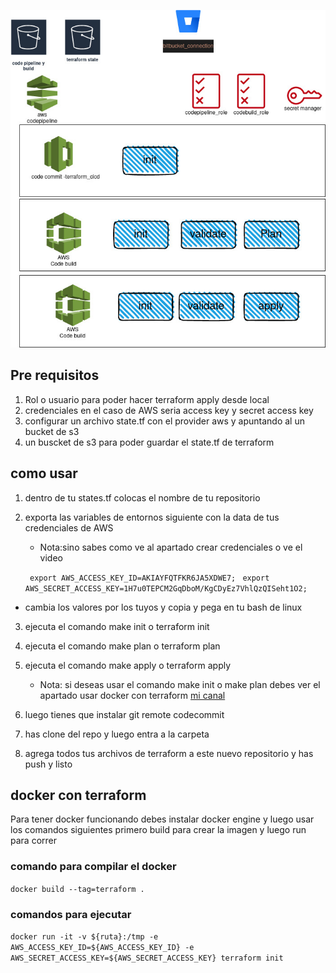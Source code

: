 
![infra](infra.jpg)


## Pre requisitos
1. Rol o usuario para poder hacer terraform apply desde local
2. credenciales en el caso de AWS seria access key y secret access key
3. configurar un archivo state.tf con el provider aws y apuntando al un bucket de s3
4. un buscket de s3 para poder guardar el state.tf de terraform 

## como usar
1. dentro de tu states.tf colocas el nombre de tu repositorio 
2. exporta las variables de entornos siguiente con la data de tus credenciales de AWS 
    - Nota:sino sabes como ve al apartado crear credenciales o ve el video 
   
    ``` export AWS_ACCESS_KEY_ID=AKIAYFQTFKR6JA5XDWE7;```
    ``` export AWS_SECRET_ACCESS_KEY=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;``` 

 - cambia los valores por los tuyos y copia y pega en tu bash de linux 
3. ejecuta el comando make init o terraform init
4. ejecuta el comando make plan o terraform plan
5. ejecuta el comando make apply    o terraform apply
     - Nota: si deseas usar el comando make init o make plan debes ver el apartado usar docker con terraform
[mi canal](https://www.youtube.com/channel/UCfJ67eVA7DkKbbIF5ceJDMA)

6. luego tienes que instalar git remote codecommit 
7. has clone del repo y luego entra a la carpeta
8. agrega todos tus archivos de terraform a este nuevo repositorio y has push y listo



## docker con terraform

Para tener docker funcionando debes instalar docker engine y luego usar los comandos siguientes primero build para crear la imagen y luego run para correr

### comando para compilar el docker 
```docker build --tag=terraform .```

### comandos para ejecutar 
```docker run -it -v ${ruta}:/tmp -e AWS_ACCESS_KEY_ID=${AWS_ACCESS_KEY_ID} -e AWS_SECRET_ACCESS_KEY=${AWS_SECRET_ACCESS_KEY} terraform init```

